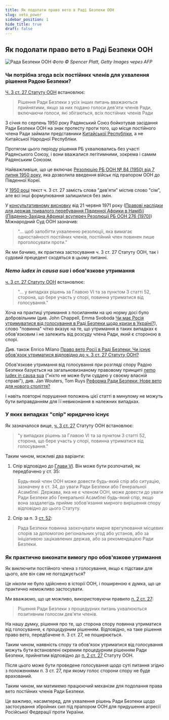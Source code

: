 ```yaml
---
title: Як подолати право вето в Раді Безпеки ООН
slug: veto_power
sidebar_position: 1
hide_title: true
draft: false 
---
```


## Як подолати право вето в Раді Безпеки ООН

![Рада Безпеки ООН](/img/Illustrations/veto_power/Zelensky_UN_SC.jpg "© Spencer Platt, Getty Images via AFP")
*Фото © Spencer Platt, Getty Images через AFP*

### Чи потрібна згода всіх постійних членів для ухвалення рішення Радою Безпеки?

[Ч. 3 ст. 27 Статуту ООН](https://www.un.org/en/about-us/un-charter/chapter-5) встановлює:
> Рішення Ради Безпеки з усіх інших питань вважаються прийнятими, якщо за них подано голоси дев'яти членів Ради, включаючи голоси, які збігаються, всіх постійних членів Ради

З січня по серпень 1950 року Радянський Союз бойкотував засідання Ради Безпеки ООН на знак протесту проти того, що місце постійного члена Ради займали представники [Китайської Республіки](https://uk.wikipedia.org/wiki/Тайвань), а не Китайської Народної Республіки.

Протягом цього періоду рішення РБ ухвалювались без участі Радянського Союзу, і вони вважалися легітимними, зокрема і самим Радянським Союзом.

Найважливіше, що це включає [Резолюцію РБ ООН № 84 (1950) від 7 липня 1950 року](https://uk.wikipedia.org/wiki/Резолюція_Ради_Безпеки_ООН_84), яка дозволила введення військ під прапором ООН до Південної Кореї.

У [1950 році](https://treaties.un.org/doc/publication/ctc/uncharter.pdf) текст ч. 3 ст. 27 замість слова "дев'яти" містив слово "сім", але всі інші формулювання залишилися без змін.

У [консультативному висновку](https://www.icj-cij.org/public/files/case-related/53/053-19710621-ADV-01-00-EN.pdf) від 21 червня 1971 року ([Правові наслідки для держав тривалого перебування Південної Африки в Намібії (Південно-Західна Африка) всупереч Резолюції РБ ООН 276 (1970)](https://www.icj-cij.org/en/case/53)) Міжнародний Суд ООН зазначив:

> "... щоб запобігти ухваленню резолюції, яка вимагає одностайності постійних членів, постійний член повинен лише проголосувати проти."

Як ми бачимо, як практика застосування ч. 3 ст. 27 Статуту ООН, так і судовий прецедент сходяться в цьому питанні.

### *Nemo iudex in causa sua* і обов'язкове утримання

[ч. 3 ст. 27 Статуту ООН](https://www.un.org/en/about-us/un-charter/chapter-5) встановлює:
> "... у випадках рішень за Главою VI та за пунктом 3 статті 52, сторона, що бере участь у спорі, повинна утриматися від голосування."

Хоча на практиці утримання з посиланням на цю норму досі було добровільним (див. John Chappell, Emma Svoboda [Чи має Росія утримуватися від голосування в Раді Безпеки щодо кризи в Україні?](https://www.lawfareblog.com/must-russia-abstain-security-council-votes-regarding-ukraine-crisis)), слово "повинна" чітко вказує на те, що утримання в таких випадках є обов'язковим і не залежить від розсуду члена Ради, який є стороною в спорі.

Див. також Enrico Milano [Право вето Росії в Раді Безпеки: Чи існує обов'язок утриматися відповідно до ч. 3 ст. 27 Статуту ООН?](https://www.zaoerv.de/75_2015/75_2015_1_a_215_232.pdf)

Обов'язкове утримання від голосування при розгляді спору Радою Безпеки базується на загальновизнаному правовому принципі [nemo iudex in causa sua](https://uk.wikipedia.org/wiki/Nemo_iudex_in_causa_sua) ("ніхто не може бути суддею у своєму власній справі"), див. Jan Wouters, Tom Ruys [Реформа Ради Безпеки: Нове вето для нового століття?](https://aei.pitt.edu/8980/1/ep9.pdf#page=16)

І навіть повторні порушення положень цієї статті в минулому не можуть бути виправданням для її невиконання в належних випадках.

### У яких випадках "спір" юридично існує

Як зазначалося вище, [ч. 3 ст. 27](https://www.un.org/en/about-us/un-charter/chapter-5) Статуту ООН встановлює:

> "у випадках рішень за Главою VI та за пунктом 3 статті 52, сторона, що бере участь у спорі, повинна утриматися від голосування."

Таким чином, можливі два варіанти:

1) Спір відповідно до [Глави VI](https://www.un.org/en/about-us/un-charter/chapter-6). Він може бути розпочатий, як передбачено у ст. 35:
> Будь-який член ООН може довести будь-який спір або ситуацію, зазначену в ст. 34, до уваги Ради Безпеки або Генеральної Асамблеї.
> Держава, яка не є членом ООН, може довести до уваги Ради Безпеки або Генеральної Асамблеї будь-який спір, якщо вона заздалегідь прийме зобов'язання мирного вирішення спору відповідно до цього Статуту.

2) Спір за п. 3 [ст. 52](https://www.un.org/en/about-us/un-charter/chapter-8):
> Рада Безпеки повинна заохочувати мирне врегулювання місцевих спорів за допомогою регіональних угод або установ, або за ініціативою зацікавлених держав, або за рекомендацією Ради Безпеки.

### Як практично виконати вимогу про обов'язкове утримання

Як виключити постійного члена з голосування, якщо є підстави для цього, але він сам не погоджується?

Це *ніколи* не було здійснено в історії ООН, і поширеною є думка, що це практично неможливо застосувати.

Ми вважаємо, що це можливо, використовуючи правило [п. 2 ст. 27](https://www.un.org/en/about-us/un-charter/chapter-5):
> Рішення Ради Безпеки з процедурних питань ухвалюються позитивним голосом дев'яти членів.

На нашу думку, рішення про те, що сторона спору повинна утриматися від голосування, є *процедурним* рішенням. Відповідно, на таке рішення право вето, передбачене п. 3 ст. 27, не поширюється.

Таким чином, наявність спору та обов'язок утриматися від голосування можуть бути встановлені окремим процедурним рішенням Ради Безпеки, прийнятим відповідно до [п. 2 ст. 27](https://www.un.org/en/about-us/un-charter/chapter-5) Статуту ООН.

Після цього може бути проведене голосування щодо суті питання згідно з положеннями п. 3 ст. 27, при якому голос сторони спору не буде врахований.

Таким чином, ми матимемо працюючий механізм для подолання права вето постійних членів Ради Безпеки.

Це важливо, насамперед, для ухвалення рішень Ради Безпеки щодо застосування збройних сил під прапором ООН для придушення агресії Російської Федерації проти України.
